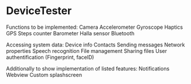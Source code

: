 # DeviceTester


Functions to be implemented:
    Camera
    Accelerometer
    Gyroscope
    Haptics
    GPS
    Steps counter
    Barometer
    Halla sensor
    Bluetooth
    
Accessing system data:
    Device info
    Contacts
    Sending messages
    Network properties
    Speech recognition
    File management
    Sharing files
    User authentification (Fingerprint, faceID)



Additionally to show implementation of listed features:
    Notifications
    Webview
    Custom splashscreen
    